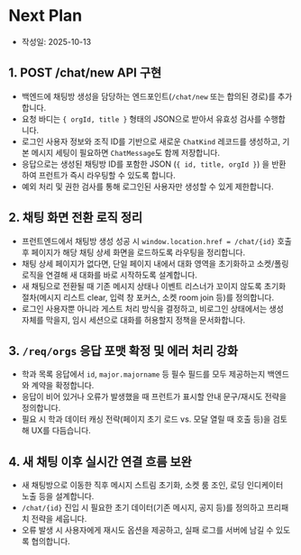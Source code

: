 # Next Plan
- 작성일: 2025-10-13

## 1. POST /chat/new API 구현
- 백엔드에 채팅방 생성을 담당하는 엔드포인트(`/chat/new` 또는 합의된 경로)를 추가합니다.
- 요청 바디는 `{ orgId, title }` 형태의 JSON으로 받아서 유효성 검사를 수행합니다.
- 로그인 사용자 정보와 조직 ID를 기반으로 새로운 `ChatKind` 레코드를 생성하고, 기본 메시지 세팅이 필요하면 `ChatMessage`도 함께 저장합니다.
- 응답으로는 생성된 채팅방 ID를 포함한 JSON (`{ id, title, orgId }`) 을 반환하여 프런트가 즉시 라우팅할 수 있도록 합니다.
- 예외 처리 및 권한 검사를 통해 로그인된 사용자만 생성할 수 있게 제한합니다.

## 2. 채팅 화면 전환 로직 정리
- 프런트엔드에서 채팅방 생성 성공 시 `window.location.href = /chat/{id}` 호출 후 페이지가 해당 채팅 상세 화면을 로드하도록 라우팅을 정리합니다.
- 채팅 상세 페이지가 없다면, 단일 페이지 내에서 대화 영역을 초기화하고 소켓/폴링 로직을 연결해 새 대화를 바로 시작하도록 설계합니다.
- 새 채팅으로 전환될 때 기존 메시지 상태나 이벤트 리스너가 꼬이지 않도록 초기화 절차(메시지 리스트 clear, 입력 창 포커스, 소켓 room join 등)를 정의합니다.
- 로그인 사용자뿐 아니라 게스트 처리 방식을 결정하고, 비로그인 상태에서는 생성 자체를 막을지, 임시 세션으로 대화를 허용할지 정책을 문서화합니다.

## 3. `/req/orgs` 응답 포맷 확정 및 에러 처리 강화
- 학과 목록 응답에서 `id`, `major.majorname` 등 필수 필드를 모두 제공하는지 백엔드와 계약을 확정합니다.
- 응답이 비어 있거나 오류가 발생했을 때 프런트가 표시할 안내 문구/재시도 전략을 정의합니다.
- 필요 시 학과 데이터 캐싱 전략(페이지 초기 로드 vs. 모달 열릴 때 호출 등)을 검토해 UX를 다듬습니다.

## 4. 새 채팅 이후 실시간 연결 흐름 보완
- 새 채팅방으로 이동한 직후 메시지 스트림 초기화, 소켓 룸 조인, 로딩 인디케이터 노출 등을 설계합니다.
- `/chat/{id}` 진입 시 필요한 초기 데이터(기존 메시지, 공지 등)를 정의하고 프리패치 전략을 세웁니다.
- 오류 발생 시 사용자에게 재시도 옵션을 제공하고, 실패 로그를 서버에 남길 수 있도록 협의합니다.

